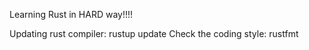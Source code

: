 Learning Rust in HARD way!!!!

Updating rust compiler: rustup update
Check the coding style: rustfmt
